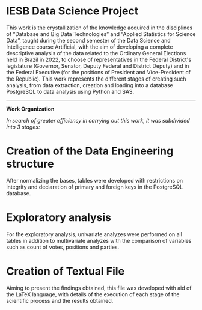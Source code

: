 # IESB Data Science Project

This work is the crystallization of the knowledge acquired in the disciplines of
“Database and Big Data Technologies” and “Applied Statistics for Science
Data”, taught during the second semester of the Data Science and Intelligence course
Artificial, with the aim of developing a complete descriptive analysis of the data
related to the Ordinary General Elections held in Brazil in 2022, to choose
of representatives in the Federal District's legislature (Governor, Senator, Deputy
Federal and District Deputy) and in the Federal Executive (for the positions of President and
Vice-President of the Republic). This work represents the different stages of creating
such analysis, from data extraction, creation and loading into a database
PostgreSQL to data analysis using Python and SAS.


-------------------------------------------------- ----------
**Work Organization**

*In search of greater efficiency in carrying out this work, it was
subdivided into 3 stages:*
# Creation of the Data Engineering structure
After normalizing the bases, tables were developed with restrictions on
integrity and declaration of primary and foreign keys in the PostgreSQL database.
# Exploratory analysis
For the exploratory analysis, univariate analyzes were performed on all
tables in addition to multivariate analyzes with the comparison of variables such as count
of votes, positions and parties.
# Creation of Textual File
Aiming to present the findings obtained, this file was developed with
aid of the LaTeX language, with details of the execution of each stage of the
scientific process and the results obtained.
